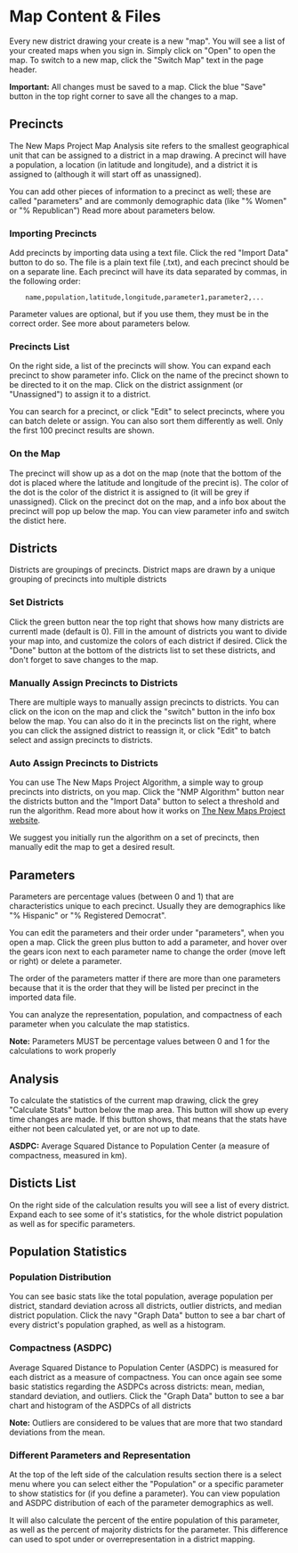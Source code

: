 # Map Content & Files

Every new district drawing your create is a new "map". You will see a list of your created maps when you sign in. Simply click on "Open" to open the map. To switch to a new map, click the "Switch Map" text in the page header. 

**Important:** All changes must be saved to a map. Click the blue "Save" button in the top right corner to save all the changes to a map.

## Precincts

The New Maps Project Map Analysis site refers to the smallest geographical unit that can be assigned to a district in a map drawing. A precinct will have a population, a location (in latitude and longitude), and a district it is assigned to (although it will start off as unassigned). 

You can add other pieces of information to a precinct as well; these are called "parameters" and are commonly demographic data (like "% Women" or "% Republican") Read more about parameters below.

### Importing Precincts

Add precincts by importing data using a text file. Click the red "Import Data" button to do so. The file is a plain text file (.txt), and each precinct should be on a separate line. Each precinct will have its data separated by commas, in the following order:

```
    name,population,latitude,longitude,parameter1,parameter2,...
```

Parameter values are optional, but if you use them, they must be in the correct order. See more about parameters below.

### Precincts List

On the right side, a list of the precincts will show. You can expand each precinct to show parameter info. Click on the name of the precinct shown to be directed to it on the map. Click on the district assignment (or "Unassigned") to assign it to a district.

You can search for a precinct, or click "Edit" to select precincts, where you can batch delete or assign. You can also sort them differently as well. Only the first 100 precinct results are shown.

### On the Map

The precinct will show up as a dot on the map (note that the bottom of the dot is placed where the latitude and longitude of the precint is). The color of the dot is the color of the district it is assigned to (it will be grey if unassigned). Click on the precinct dot on the map, and a info box about the precinct will pop up below the map. You can view parameter info and switch the distict here. 

## Districts

Districts are groupings of precincts. District maps are drawn by a unique grouping of precincts into multiple districts

### Set Districts

Click the green button near the top right that shows how many districts are currentl made (default is 0). Fill in the amount of districts you want to divide your map into, and customize the colors of each district if desired. Click the "Done" button at the bottom of the districts list to set these districts, and don't forget to save changes to the map.

### Manually Assign Precincts to Districts

There are multiple ways to manually assign precincts to districts. You can click on the icon on the map and click the "switch" button in the info box below the map. You can also do it in the precincts list on the right, where you can click the assigned district to reassign it, or click "Edit" to batch select and assign precincts to districts.

### Auto Assign Precincts to Districts

You can use The New Maps Project Algorithm, a simple way to group precincts into districts, on you map. Click the "NMP Algorithm" button near the districts button and the "Import Data" button to select a threshold and run the algorithm. Read more about how it works on [The New Maps Project website](https://thenewmapsproject.org/docs).

We suggest you initially run the algorithm on a set of precincts, then manually edit the map to get a desired result.

## Parameters

Parameters are percentage values (between 0 and 1) that are characteristics unique to each precinct. Usually they are demographics like "% Hispanic" or "% Registered Democrat".

You can edit the parameters and their order under "parameters", when you open a map. Click the green plus button to add a parameter, and hover over the gears icon next to each parameter name to change the order (move left or right) or delete a parameter. 

The order of the parameters matter if there are more than one parameters because that it is the order that they will be listed per precinct in the imported data file. 

You can analyze the representation, population, and compactness of each parameter when you calculate the map statistics.

**Note:** Parameters MUST be percentage values between 0 and 1 for the calculations to work properly

## Analysis

To calculate the statistics of the current map drawing, click the grey "Calculate Stats" button below the map area. This button will show up every time changes are made. If this button shows, that means that the stats have either not been calculated yet, or are not up to date.

**ASDPC:** Average Squared Distance to Population Center (a measure of compactness, measured in km).

## Disticts List

On the right side of the calculation results you will see a list of every district. Expand each to see some of it's statistics, for the whole district population as well as for specific parameters.

## Population Statistics

### Population Distribution

You can see basic stats like the total population, average population per district, standard deviation across all districts, outlier districts, and median district population. Click the navy "Graph Data" button to see a bar chart of every district's population graphed, as well as a histogram.

### Compactness (ASDPC)

Average Squared Distance to Population Center (ASDPC) is measured for each district as a measure of compactness. You can once again see some basic statistics regarding the ASDPCs across districts: mean, median, standard deviation, and outliers. Click the "Graph Data" button to see a bar chart and histogram of the ASDPCs of all districts

**Note:** Outliers are considered to be values that are more that two standard deviations from the mean.

### Different Parameters and Representation

At the top of the left side of the calculation results section there is a select menu where you can select either the "Population" or a specific parameter to show statistics for (if you define a parameter). You can view population and ASDPC distribution of each of the parameter demographics as well.

It will also calculate the percent of the entire population of this parameter, as well as the percent of majority districts for the parameter. This difference can used to spot under or overrepresentation in a district mapping. 
